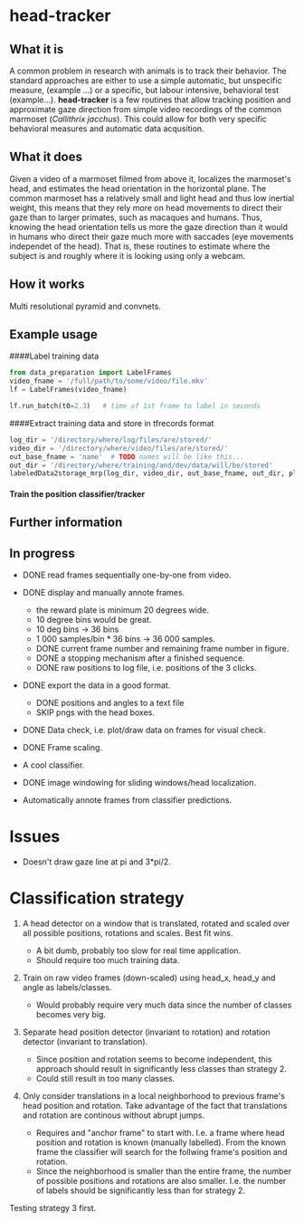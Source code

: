 # head-tracker

## What it is
A common problem in research with animals is to track their behavior. The standard approaches are either to use a simple automatic, but unspecific measure, (example ...) or a specific, but labour intensive, behavioral test (example...). **head-tracker** is a few routines that allow tracking position and approximate gaze direction from simple video recordings of the common marmoset (*Callithrix jacchus*). This could allow for both very specific behavioral measures and automatic data acqusition.

## What it does

Given a video of a marmoset filmed from above it, localizes the marmoset's head, and estimates the head orientation in the horizontal plane. The common marmoset has a relatively small and light head and thus low inertial weight, this means that they rely more on head movements to direct their gaze than to larger primates, such as macaques and humans. Thus, knowing the head orientation tells us more the gaze direction than it would in humans who direct their gaze much more with saccades (eye movements independet of the head). That is, these routines to estimate where the subject is and roughly where it is looking using only a webcam.

## How it works
Multi resolutional pyramid and convnets.

## Example usage

####Label training data

```python
from data_preparation import LabelFrames
video_fname = '/full/path/to/some/video/file.mkv'
lf = LabelFrames(video_fname)

lf.run_batch(t0=2.3)   # time of 1st frame to label in seconds
```

####Extract training data and store in tfrecords format

```python
log_dir = '/directory/where/log/files/are/stored/'
video_dir = '/directory/where/video/files/are/stored/'
out_base_fname = 'name'  # TODO names will be like this...
out_dir = '/directory/where/training/and/dev/data/will/be/stored'
labeledData2storage_mrp(log_dir, video_dir, out_base_fname, out_dir, plot=False, plot_dir='.', Nplot=500)
```

#### Train the position classifier/tracker


## Further information

## In progress
- DONE read frames sequentially one-by-one from video.
- DONE display and manually annote frames.

    * the reward plate is minimum 20 degrees wide.
    * 10 degree bins would be great.
    * 10 deg bins -> 36 bins
    * 1 000 samples/bin * 36 bins -> 36 000 samples.
    * DONE current frame number and remaining frame number in figure.
    * DONE a stopping mechanism after a finished sequence.
    * DONE raw positions to log file, i.e. positions of the 3 clicks.
- DONE export the data in a good format.
    * DONE positions and angles to a text file
    * SKIP pngs with the head boxes.
- DONE Data check, i.e. plot/draw data on frames for visual check.
- DONE Frame scaling.
- A cool classifier.
- DONE image windowing for sliding windows/head localization.
- Automatically annote frames from classifier predictions.

# Issues
- Doesn't draw gaze line at pi and 3*pi/2.

# Classification strategy
1. A head detector on a window that is translated, rotated and scaled over all
   possible positions, rotations and scales. Best fit wins.
    - A bit dumb, probably too slow for real time application.
    - Should require too much training data.
    
2. Train on raw video frames (down-scaled) using head_x, head_y and angle as
   labels/classes.
    - Would probably require very much data since the number of classes becomes
      very big.

3. Separate head position detector (invariant to rotation) and 
   rotation detector (invariant to translation).
    - Since position and rotation seems to become independent, this approach 
      should result in significantly less classes than strategy 2.
    - Could still result in too many classes.

4. Only consider translations in a local neighborhood to previous frame's
   head position and rotation. Take advantage of the fact that translations
   and rotation are continous without abrupt jumps.
    - Requires and "anchor frame" to start with. I.e. a frame where
      head position and rotation is known (manually labelled). From the known
      frame the classifier will search for the follwing frame's position and
      rotation.
    - Since the neighborhood is smaller than the entire frame, the number
      of possible positions and rotations are also smaller. I.e. the number
      of labels should be significantly less than for strategy 2.

Testing strategy 3 first.

